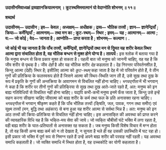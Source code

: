 **उदासीनमिवाध्यक्षं द्रव्यज्ञानक्रियात्मनाम् ।** **कूटस्थमिममात्मानं यो वेदाप्नोति शोभनम् ॥ ११॥** 

**शब्दार्थ** 

**उदासीनम्—** **उदासीन** **; इव—** **केवल** **; अध्यक्षम्—** **अधीक्षक** **; द्रव्य—** **भौतिक तत्त्वों** **; ज्ञान—** **ज्ञानेन्द्रियाँ** **; क्रिया—** **कर्मेन्द्रियाँ** **;** **आत्मनाम्—** **तथा मन का** **; कूट-स्थम्—** **स्थिर** **; इमम्—** **यह** **; आत्मानम्—** **आत्मा** **; य:—** **जो कोई** **; वेद—** **जानता है** **; आप्नोति—** **प्राप्त करता है** **; शोभनम्—** **कल्याण।** **.** 

**जो कोई भी यह जानता है कि पाँच तत्त्वों, कर्मेन्द्रियों, ज्ञानेन्द्रियों तथा मन से निॢमत यह** **शरीर केवल स्थिर आत्मा द्वारा संचालित होता है, वह भौतिक बन्धन से मुक्त होने योग्य है।** **तात्पर्य :** इस श्लोक में बताया गया है कि मनुष्य बन्धन से किस प्रकार मुक्त हो सकता है। पहली बात जो मनुष्य को जाननी चाहिए, वह यह है कि जीव शरीर से पृथक् है। जीव *देही* है और यह भौतिक शरीर *देह* कहलाता है। देह निरन्तर परिवर्तनशील है, किन्तु आत्मा (देही) स्थिर है; इसीलिए आत्मा को *कूट-स्थम्* कहा जाता है देह में जो परिवर्तन होते हैं, वे तीन गुणों की प्रतिक्रिया के फलस्वरूप होते हैं जिसने आत्मा की स्थिर-स्थिति जान ली है, उसे सुख तथा दुख के रूप में प्रकृति के गुणों की अन्तक्रिया के आवागमन से विचलित नहीं होना चाहिए। *भगवद्गीता* में भी भगवान् ने कहा है कि शरीर पर तीनों गुणों की प्रतिकि्रया से सुख तथा दुख आते-जाते रहते हैं, अत: मनुष्य को इन बाह्य गतिविधियों से विचलित नहीं होना चाहिए। यद्यपि कभी-कभी मनुष्य इनमें फँस जाता है, किन्तु उसे इन्हें सहन करना सीखना चाहिए जीवात्मा को बाह्य शरीर के कर्म तथा फल के प्रति अनासक्त रहना चाहिए। *भगवद्गीता* में भगवान् श्रीकृष्ण कहते हैं कि पाँच भौतिक तत्त्वों (कि्षति, जल, पावक, गगन तथा समीर) एवं सूक्ष्म तत्त्वों (मन, बुद्धि तथा अहंकार) से बना हुआ यह शरीर आत्मा से सर्वथा भिन्न है। अत: मनुष्य को इन आठ तत्त्वों की क्रिया-प्रतिक्रिया से विचलित नहीं होना चाहिए। इस अनासकि्त की अवस्था को प्राप्त करने की व्यावहारिक विधि यह है कि भकि्त-मय सेवा की जाये। जो व्यकि्त चौबीसों घंटे भक्ति में लगा रहता है, वही बाह्य शरीर के घात-प्रतिघातों से अनासक्त रह सकता है। जब मनुष्य किसी विशेष विचार में मग्न होता है, तो वह किसी अन्य बाह्य कर्म को न तो देखता है, न सुनता है भले ही वह उसकी उपस्थिति में घट रहा हो। इसी प्रकार जो भक्ति में पूर्ण रूप से निमग्न रहते हैं उन्हें अपने बाह्य शरीर की परवाह नहीं रहती। यह अवस्था समाधि कहलाती है। जो व्यक्ति समाधि में स्थित होता है, वह उच्चकोटि का योगी कहलाता है।  